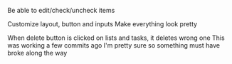 <!-- JAVASCRIPT -->
Be able to edit/check/uncheck items


<!-- SCSS / Bootstrap -->
Customize layout, button and inputs
Make everything look pretty


<!-- FOLLOW UP -->


<!-- BUGS -->
When delete button is clicked on lists and tasks, it deletes wrong one
    This was working a few commits ago I'm pretty sure so something must have broke along the way